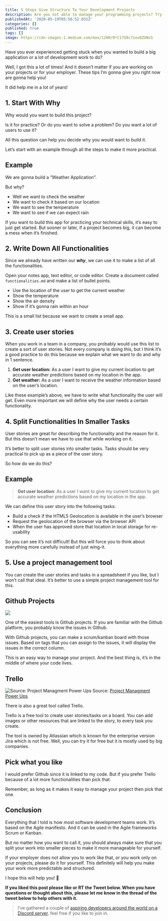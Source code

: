 ```yaml
---
title: 5 Steps Give Structure To Your Development Projects
description: Are you not able to manage your programming projects? Try this!
publishedAt: '2020-05-19T05:56:52.031Z'
categories: []
published: true
tags: []
image: https://cdn-images-1.medium.com/max/1200/0*C17G9c7iox0ZUNx5
---
```



Have you ever experienced getting stuck when you wanted to build a big application or a lot of development work to do?

Well, I got this a lot of times! And it doesn’t matter if you are working on your projects or for your employer. These tips I’m gonna give you right now are gonna help you!

It did help me in a lot of years!

## 1. Start With Why

Why would you want to build this project?

Is it for practice? Or do you want to solve a problem? Do you want a lot of users to use it?

All this question can help you decide why you would want to build it.

Let’s start with an example through all the steps to make it more practical.

## Example

We are gonna build a “Weather Application”.

But why?

-   Well we want to check the weather
-   We want to check it based on our location
-   We want to see the temperature
-   We want to see if we can expect rain

If you want to build this app for practicing your technical skills, it’s easy to just get started. But sooner or later, if a project becomes big, it can become a mess when it’s finished.

## 2\. Write Down All Functionalities

Since we already have written our **_why_**, we can use it to make a list of all the functionalities.

Open your notes app, text editor, or code editor. Create a document called `functionalities.md` and make a list of bullet points.

-   Use the location of the user to get the current weather
-   Show the temperature
-   Show the air density
-   Show if it’s gonna rain within an hour

This is a small list because we want to create a small app.

## 3\. Create user stories

When you work in a team in a company, you probably would use this list to create a sort of user stories. Not every company is doing this, but I think it’s a good practice to do this because we explain what we want to do and why in 1 sentence.

1.  **Get user location:** As a user I want to give my current location to get accurate weather predictions based on my location in the app.
2.  **Get weather:** As a user I want to receive the weather information based on the user’s location.

Like these example’s above, we have to write what functionality the user will get. Even more important we will define why the user needs a certain functionality.

## 4\. Split Functionalities In Smaller Tasks

User stories are great for describing the functionality and the reason for it. But this doesn’t mean we have to use that while working on it.

It’s better to split user stories into smaller tasks. Tasks should be very practical to pick up as a piece of the user story.

So how do we do this?

## Example

> **Get user location**: As a user I want to give my current location to get accurate weather predictions based on my location in the app.

We can define this user story into the following tasks:

-   Build a check if the HTML5 Geolocation is available in the user’s browser
-   Request the geolocation of the browser via the browser API
-   When the user has approved store that location in local storage for re-usability

So you can see it’s not difficult! But this will force you to think about everything more carefully instead of just wing-it.

## 5\. Use a project management tool

You can create the user stories and tasks in a spreadsheet if you like, but I won’t call that ideal. It’s better to use a simple project management tool for this.

## Github Projects

![](https://cdn-images-1.medium.com/max/800/1*Q4hhLT7k6RTa00GixLjgkw.jpeg)

One of the easiest tools is Github projects. If you are familiar with the Github platform, you probably know the issues in Github.

With Github projects, you can make a scrum/kanban board with those issues. Based on tags that you can assign to the issues, it will display the issues in the correct column.

This is an easy way to manage your project. And the best thing is, it’s in the middle of where your code lives.

## Trello

![Source: [Project Managment Power Ups](https://blog.trello.com/project-management-power-ups/)](https://cdn-images-1.medium.com/max/800/1*eDM66WR5RqLjyw08wM0bRA.png)
Source: [Project Managment Power Ups](https://blog.trello.com/project-management-power-ups/)

There is also a great tool called Trello.

Trello is a free tool to create user stories/tasks on a board. You can add images or other resources that are linked to the story, to every task you create.

The tool is owned by Atlassian which is known for the enterprise version Jira which is not free. Well, you can try it for free but it is mostly used by big companies.

## Pick what you like

I would prefer Github since it is linked to my code. But if you prefer Trello because of a lot more functionalities than pick that.

Remember, as long as it makes it easy to manage your project then pick that one.

## Conclusion

Everything that I told is how most software development teams work. It’s based on the Agile manifesto. And it can be used in the Agile frameworks Scrum or Kanban.

But no matter how you want to call it, you should always make sure that you split your work into smaller pieces to make it more manageable for yourself.

If your employer does not allow you to work like that, or you work only on your projects, please do it for yourself. This definitely will help you make your work more predictable and structured.

I hope this will help you! 🤗

**If you liked this post please like or RT the Tweet below. When you have questions or thought about this, please let me know in the thread of the tweet below to help others with it.**

> I’ve gathered a couple of [aspiring developers around the world on a Discord server](https://mailchi.mp/fb82491d03f8/dev-by-rayray-discord-community), feel free if you like to join in.
